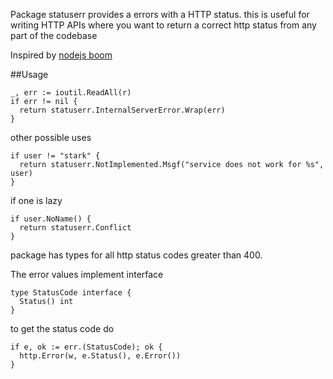 Package statuserr provides a errors with a HTTP status.
this is useful for writing HTTP APIs where you want to return a correct
http status from any part of the codebase

Inspired by [nodejs boom](https://github.com/hapijs/boom)

##Usage

    _, err := ioutil.ReadAll(r)
    if err != nil {
      return statuserr.InternalServerError.Wrap(err)
    }

other possible uses

    if user != "stark" {
      return statuserr.NotImplemented.Msgf("service does not work for %s", user)
    }

if one is lazy

    if user.NoName() {
      return statuserr.Conflict
    }
package has types for all http status codes greater than 400.


The error values implement interface

    type StatusCode interface {
      Status() int
    }

to get the status code do

    if e, ok := err.(StatusCode); ok {
      http.Error(w, e.Status(), e.Error())
    }
